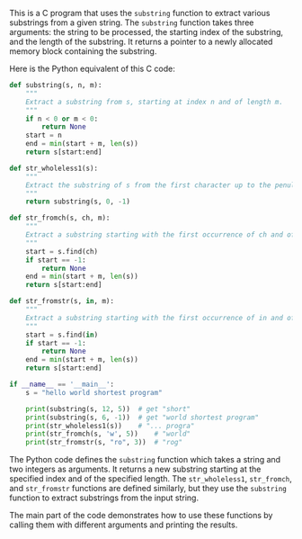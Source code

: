  This is a C program that uses the `substring` function to extract various substrings from a given string. The `substring` function takes three arguments: the string to be processed, the starting index of the substring, and the length of the substring. It returns a pointer to a newly allocated memory block containing the substring.

Here is the Python equivalent of this C code:
```python
def substring(s, n, m):
    """
    Extract a substring from s, starting at index n and of length m.
    """
    if n < 0 or m < 0:
        return None
    start = n
    end = min(start + m, len(s))
    return s[start:end]

def str_wholeless1(s):
    """
    Extract the substring of s from the first character up to the penultimate.
    """
    return substring(s, 0, -1)

def str_fromch(s, ch, m):
    """
    Extract a substring starting with the first occurrence of ch and of length m.
    """
    start = s.find(ch)
    if start == -1:
        return None
    end = min(start + m, len(s))
    return s[start:end]

def str_fromstr(s, in, m):
    """
    Extract a substring starting with the first occurrence of in and of length m.
    """
    start = s.find(in)
    if start == -1:
        return None
    end = min(start + m, len(s))
    return s[start:end]

if __name__ == '__main__':
    s = "hello world shortest program"

    print(substring(s, 12, 5))	# get "short"
    print(substring(s, 6, -1))	# get "world shortest program"
    print(str_wholeless1(s))	# "... progra"
    print(str_fromch(s, 'w', 5))	# "world"
    print(str_fromstr(s, "ro", 3))	# "rog"
```
The Python code defines the `substring` function which takes a string and two integers as arguments. It returns a new substring starting at the specified index and of the specified length. The `str_wholeless1`, `str_fromch`, and `str_fromstr` functions are defined similarly, but they use the `substring` function to extract substrings from the input string.

The main part of the code demonstrates how to use these functions by calling them with different arguments and printing the results.
